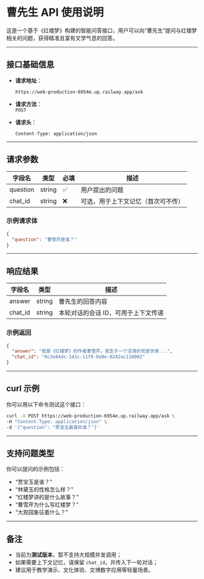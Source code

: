 # 曹先生 API 使用说明

这是一个基于《红楼梦》构建的智能问答接口，用户可以向“曹先生”提问与红楼梦相关的问题，获得精准且富有文学气息的回答。

---

## 接口基础信息

- **请求地址**：  
  ```
  https://web-production-6954e.up.railway.app/ask
  ```

- **请求方法**：  
  `POST`

- **请求头**：
  ```http
  Content-Type: application/json
  ```

---

## 请求参数

| 字段名    | 类型     | 必填 | 描述             |
|-----------|----------|------|------------------|
| question  | string   | ✅   | 用户提出的问题   |
| chat_id   | string   | ❌   | 可选，用于上下文记忆（首次可不传）|

### 示例请求体
```json
{
  "question": "曹雪芹是谁？"
}
```

---

## 响应结果

| 字段名    | 类型     | 描述                   |
|-----------|----------|------------------------|
| answer    | string   | 曹先生的回答内容       |
| chat_id   | string   | 本轮对话的会话 ID，可用于上下文传递 |

### 示例返回
```json
{
  "answer": "我是《红楼梦》的作者曹雪芹。我生于一个没落的官宦世家...",
  "chat_id": "0c3e84dc-141c-11f0-8a9e-0242ac110002"
}
```

---

## curl 示例

你可以用以下命令测试这个接口：

```bash
curl -X POST https://web-production-6954e.up.railway.app/ask \
-H "Content-Type: application/json" \
-d '{"question": "贾宝玉最喜欢谁？"}'
```

---

##  支持问题类型

你可以提问的示例包括：

- “贾宝玉是谁？”
- “林黛玉的性格怎么样？”
- “红楼梦讲的是什么故事？”
- “曹雪芹为什么写红楼梦？”
- “大观园象征着什么？”

---

##  备注

- 当前为**测试版本**，暂不支持大规模并发调用；
- 如果需要上下文记忆，请保留 `chat_id`，并传入下一轮对话；
- 建议用于教学演示、文化体验、文博数字应用等轻量场景。

